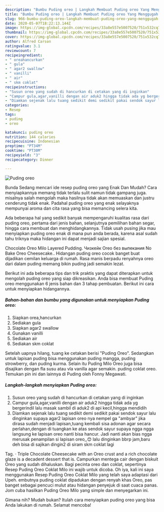 ```yaml
---
description: "Bumbu Puding oreo | Langkah Membuat Puding oreo Yang Menggugah Selera"
title: "Bumbu Puding oreo | Langkah Membuat Puding oreo Yang Menggugah Selera"
slug: 966-bumbu-puding-oreo-langkah-membuat-puding-oreo-yang-menggugah-selera
date: 2020-05-07T18:22:13.144Z
image: https://img-global.cpcdn.com/recipes/33a8e557e5007520/751x532cq70/puding-oreo-foto-resep-utama.jpg
thumbnail: https://img-global.cpcdn.com/recipes/33a8e557e5007520/751x532cq70/puding-oreo-foto-resep-utama.jpg
cover: https://img-global.cpcdn.com/recipes/33a8e557e5007520/751x532cq70/puding-oreo-foto-resep-utama.jpg
author: Alfred Carson
ratingvalue: 3.1
reviewcount: 7
recipeingredient:
- " oreahancurkan"
- " gula"
- " agar2 swallow"
- " vanilli"
- " air"
- " skm coklat"
recipeinstructions:
- "Susun oreo yang sudah di hancurkan di cetakan yang di inginkan"
- "Campur gula,agar,vanilli dengan air aduk2 hingga tidak ada yg bergerindil lalu masak sambil di aduk2 di api kecil,hingga mendidih"
- "Diamkan sejenak lalu tuang sedikit demi sedikit pakai sendok sayur lalu dinginkan supaya agar2 lapisan oreo nya nempel ga &#34;ambyar&#34; jika dirasa sudah menjadi lapisan,tuang kembali sisa adonan agar secara perlahan,dengan di tuangkan ke atas sendok sayur supaya ngga ngga langsung ke lapisan oreo nanti bisa hancur. Jadi nanti akan bias ngga merusak penampilan si lapisan oreo,,😊 lalu dinginkan bbrp jam,baru deh bisa di sajikan dingin2 di siram skm coklat lagi"
categories:
- Resep
tags:
- puding
- oreo

katakunci: puding oreo 
nutrition: 144 calories
recipecuisine: Indonesian
preptime: "PT34M"
cooktime: "PT30M"
recipeyield: "3"
recipecategory: Dinner

---
```



![Puding oreo](https://img-global.cpcdn.com/recipes/33a8e557e5007520/751x532cq70/puding-oreo-foto-resep-utama.jpg)

Bunda Sedang mencari ide resep puding oreo yang Enak Dan Mudah? Cara menyiapkannya memang tidak terlalu sulit namun tidak gampang juga. misalnya salah mengolah maka hasilnya tidak akan memuaskan dan justru cenderung tidak enak. Padahal puding oreo yang enak selayaknya mempunyai aroma dan cita rasa yang bisa memancing selera kita.

Ada beberapa hal yang sedikit banyak mempengaruhi kualitas rasa dari puding oreo, pertama dari jenis bahan, selanjutnya pemilihan bahan segar, hingga cara membuat dan menghidangkannya. Tidak usah pusing jika mau menyiapkan puding oreo enak di mana pun anda berada, karena asal sudah tahu triknya maka hidangan ini dapat menjadi sajian spesial.

Chocolate Oreo Milo Layered Pudding. Чизкейк Oreo без выпекания No Bake Oreo Cheesecake.. Hidangan puding oreo cocok banget buat dijadikan cemilan keluarga di rumah. Rasa manis berpadu renyahnya oreo dari dalam puding memang bikin puding jadi semakin lezat.


Berikut ini ada beberapa tips dan trik praktis yang dapat diterapkan untuk mengolah puding oreo yang siap dikreasikan. Anda bisa membuat Puding oreo menggunakan 6 jenis bahan dan 3 tahap pembuatan. Berikut ini cara untuk menyiapkan hidangannya.

<!--inarticleads1-->

##### Bahan-bahan dan bumbu yang digunakan untuk menyiapkan Puding oreo:

1. Siapkan  orea,hancurkan
1. Sediakan  gula
1. Siapkan  agar2 swallow
1. Gunakan  vanilli
1. Sediakan  air
1. Sediakan  skm coklat


Setelah uapnya hilang, tuang ke cetakan berisi &#34;Puding Oreo&#34;. Sedangkan untuk lapisan puding bisa menggunakan puding mangga, puding strowberry, dan puding kurma. Selain itu Puding Milo Oreo juga bisa disajikan dengan fla susu atau vla vanilla agar semakin. puding coklat oreo. Temukan pin ini dan lainnya di Puding oleh Fonny Megawati. 

<!--inarticleads2-->

##### Langkah-langkah menyiapkan Puding oreo:

1. Susun oreo yang sudah di hancurkan di cetakan yang di inginkan
1. Campur gula,agar,vanilli dengan air aduk2 hingga tidak ada yg bergerindil lalu masak sambil di aduk2 di api kecil,hingga mendidih
1. Diamkan sejenak lalu tuang sedikit demi sedikit pakai sendok sayur lalu dinginkan supaya agar2 lapisan oreo nya nempel ga &#34;ambyar&#34; jika dirasa sudah menjadi lapisan,tuang kembali sisa adonan agar secara perlahan,dengan di tuangkan ke atas sendok sayur supaya ngga ngga langsung ke lapisan oreo nanti bisa hancur. Jadi nanti akan bias ngga merusak penampilan si lapisan oreo,,😊 lalu dinginkan bbrp jam,baru deh bisa di sajikan dingin2 di siram skm coklat lagi


Tag. · Triple Chocolate Cheesecake with an Oreo crust and a rich chocolate glaze is a decadent dessert that is. Campurkan mentega cair dengan biskuit Oreo yang sudah dihaluskan. Bagi pecinta oreo dan coklat, sepertinya Resep Puding Oreo Coklat Milo ini wajib untuk dicoba. Oh iya, kali ini saya menggunakan Resep Puding Oreo Coklat Milo yang telah saya adaptasi dari Upeh. embutnya puding coklat dipadukan dengan renyah khas Oreo, pas banget sebagai pencuci mulut atau hidangan penyejuk di saat cuaca panas. Jom cuba hasilkan Puding Oreo Milo yang simple dan menyegarkan ini. 

Gimana nih? Mudah bukan? Itulah cara menyiapkan puding oreo yang bisa Anda lakukan di rumah. Selamat mencoba!
